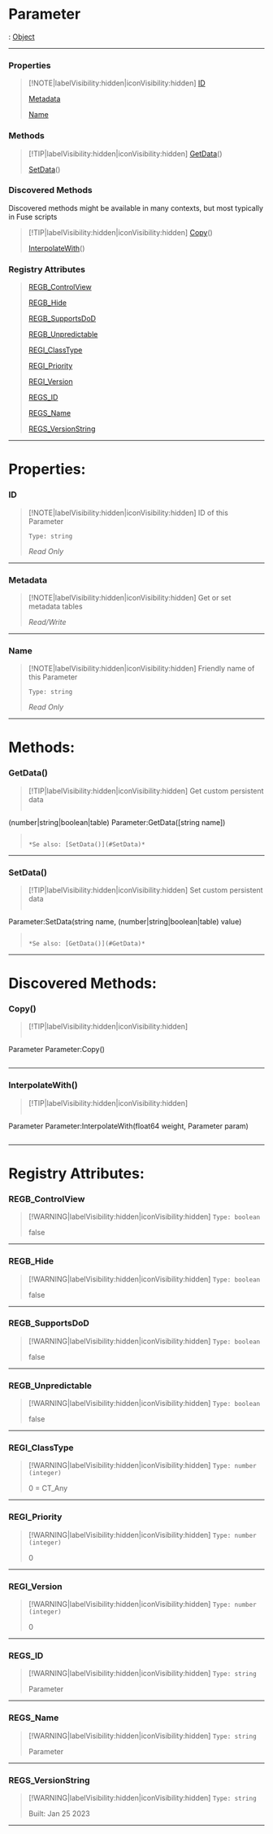 # Parameter
 : [Object](Object.md)
___
### Properties  
> [!NOTE|labelVisibility:hidden|iconVisibility:hidden]
> [ID](#ID)
>
> [Metadata](#Metadata)
>
> [Name](#Name)
>
### Methods  
> [!TIP|labelVisibility:hidden|iconVisibility:hidden]
> [GetData](#GetData)()
>
> [SetData](#SetData)()
>
### Discovered Methods  
Discovered methods might be available in many contexts, but most typically in Fuse scripts  
> [!TIP|labelVisibility:hidden|iconVisibility:hidden]
> [Copy](#Copy)()
>
> [InterpolateWith](#InterpolateWith)()
>
### Registry Attributes
> [REGB_ControlView](#REGB_ControlView)
>
> [REGB_Hide](#REGB_Hide)
>
> [REGB_SupportsDoD](#REGB_SupportsDoD)
>
> [REGB_Unpredictable](#REGB_Unpredictable)
>
> [REGI_ClassType](#REGI_ClassType)
>
> [REGI_Priority](#REGI_Priority)
>
> [REGI_Version](#REGI_Version)
>
> [REGS_ID](#REGS_ID)
>
> [REGS_Name](#REGS_Name)
>
> [REGS_VersionString](#REGS_VersionString)
>
___

# Properties: <!-- {docsify-ignore} -->

### ID
> [!NOTE|labelVisibility:hidden|iconVisibility:hidden]
> ID of this Parameter
>
> `Type: string`
>
> *<span class="read_only">Read Only</span>*
>
___

### Metadata
> [!NOTE|labelVisibility:hidden|iconVisibility:hidden]
> Get or set metadata tables
>
> *<span class="read_write">Read/Write</span>*
>
___

### Name
> [!NOTE|labelVisibility:hidden|iconVisibility:hidden]
> Friendly name of this Parameter
>
> `Type: string`
>
> *<span class="read_only">Read Only</span>*
>
___


# Methods: <!-- {docsify-ignore} -->

### GetData()
> [!TIP|labelVisibility:hidden|iconVisibility:hidden]
> Get custom persistent data
>
> ```php
(number|string|boolean|table) Parameter:GetData([string name])
> ```
>
> *Se also: [SetData()](#SetData)*
___

### SetData()
> [!TIP|labelVisibility:hidden|iconVisibility:hidden]
> Set custom persistent data
>
> ```php
 Parameter:SetData(string name, (number|string|boolean|table) value)
> ```
>
> *Se also: [GetData()](#GetData)*
___


# Discovered Methods: <!-- {docsify-ignore} -->

### Copy()
> [!TIP|labelVisibility:hidden|iconVisibility:hidden]
> ```php
Parameter Parameter:Copy()
> ```
>
___

### InterpolateWith()
> [!TIP|labelVisibility:hidden|iconVisibility:hidden]
> ```php
Parameter Parameter:InterpolateWith(float64 weight, Parameter param)
> ```
>
___


# Registry Attributes: <!-- {docsify-ignore} -->

### REGB_ControlView
> [!WARNING|labelVisibility:hidden|iconVisibility:hidden]
> `Type: boolean`
>
> false
>
___

### REGB_Hide
> [!WARNING|labelVisibility:hidden|iconVisibility:hidden]
> `Type: boolean`
>
> false
>
___

### REGB_SupportsDoD
> [!WARNING|labelVisibility:hidden|iconVisibility:hidden]
> `Type: boolean`
>
> false
>
___

### REGB_Unpredictable
> [!WARNING|labelVisibility:hidden|iconVisibility:hidden]
> `Type: boolean`
>
> false
>
___

### REGI_ClassType
> [!WARNING|labelVisibility:hidden|iconVisibility:hidden]
> `Type: number (integer)`
>
> 0 = CT_Any
>
___

### REGI_Priority
> [!WARNING|labelVisibility:hidden|iconVisibility:hidden]
> `Type: number (integer)`
>
> 0
>
___

### REGI_Version
> [!WARNING|labelVisibility:hidden|iconVisibility:hidden]
> `Type: number (integer)`
>
> 0
>
___

### REGS_ID
> [!WARNING|labelVisibility:hidden|iconVisibility:hidden]
> `Type: string`
>
> Parameter
>
___

### REGS_Name
> [!WARNING|labelVisibility:hidden|iconVisibility:hidden]
> `Type: string`
>
> Parameter
>
___

### REGS_VersionString
> [!WARNING|labelVisibility:hidden|iconVisibility:hidden]
> `Type: string`
>
> Built: Jan 25 2023
>
___

